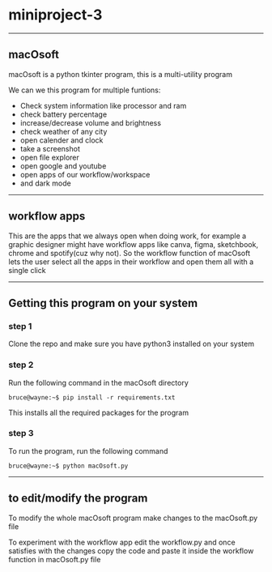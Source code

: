 # miniproject-3

------------------------------------------
## macOsoft
macOsoft is a python tkinter program, this is a multi-utility program

We can we this program for multiple funtions:
- Check system information like processor and ram 
- check battery percentage
- increase/decrease volume and brightness
- check weather of any city
- open calender and clock
- take a screenshot
- open file explorer
- open google and youtube
- open apps of our workflow/workspace
- and dark mode
----------------------------------
## workflow apps
This are the apps that we always open when doing work, for example a graphic designer might have workflow apps like canva, figma, sketchbook, chrome and spotify(cuz why not).
So the workflow function of macOsoft lets the user select all the apps in their workflow and open them all with a single click

---------------------------------

## Getting this program on your system

### step 1
Clone the repo and make sure you have python3 installed on your system

### step 2
Run the following command in the macOsoft directory
```console
bruce@wayne:~$ pip install -r requirements.txt
```
This installs all the required packages for the program
### step 3
To run the program, run the following command
```console
bruce@wayne:~$ python macOsoft.py
```

----------------------------------
## to edit/modify the program
To modify the whole macOsoft program make changes to the macOsoft.py file 

To experiment with the workflow app edit the workflow.py and once satisfies with the changes copy the code and paste it inside the workflow function in macOsoft.py file
